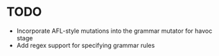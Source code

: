 TODO
===

- Incorporate AFL-style mutations into the grammar mutator for havoc stage
- Add regex support for specifying grammar rules
